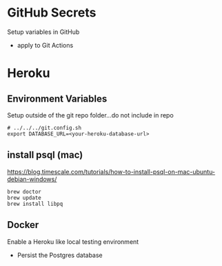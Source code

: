 # GitHub Secrets
Setup variables in GitHub
* apply to Git Actions

# Heroku

## Environment Variables
Setup outside of the git repo folder...do not include in repo
```
# ../../../git.config.sh
export DATABASE_URL=<your-heroku-database-url>

```
## install psql (mac)
https://blog.timescale.com/tutorials/how-to-install-psql-on-mac-ubuntu-debian-windows/
```
brew doctor
brew update
brew install libpq
```
## Docker 
Enable a Heroku like local testing environment 
* Persist the Postgres database